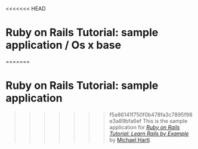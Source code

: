<<<<<<< HEAD
# Ruby on Rails Tutorial: sample application / Os x base
=======
# Ruby on Rails Tutorial: sample application
>>>>>>> f5a86141f750f0b478fa3c7895f98e3a89bfa6ef
This is the sample application for
[*Ruby on Rails Tutorial: Learn Rails by Example*](http://railstutorial.org/)
by [Michael Hartl](http://michaelhartl.com/).